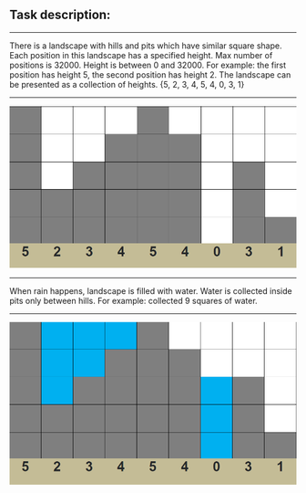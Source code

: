 ## Task description:
***
There is a landscape with hills and pits which have similar square shape. Each
position in this landscape has a specified height. Max number of positions is 32000.
Height is between 0 and 32000.
For example: the first position has height 5, the second position has height 2.
The landscape can be presented as a collection of heights. {5, 2, 3, 4, 5, 4, 0, 3, 1}
***

![alt text for screen readers](/LandscapeWithoutWater.png)
***
When rain happens, landscape is filled with water. Water is collected inside pits only
between hills. For example: collected 9 squares of water.
***

![alt text for screen readers](/LandscapeFilledWithWater.png)
